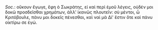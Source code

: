 

*Soc.*: οὔκουν ἔγωγε, ἔφη ὁ Σωκράτης, εἰ καὶ περὶ ἐμοῦ λέγεις, οὐδέν μοι δοκῶ προσδεῖσθαι χρημάτων, ἀλλ' ἱκανῶς πλουτεῖν: σὺ μέντοι, ὦ Κριτόβουλε, πάνυ μοι δοκεῖς πένεσθαι, καὶ ναὶ μὰ Δί' ἔστιν ὅτε καὶ πάνυ οἰκτίρω σε ἐγώ.